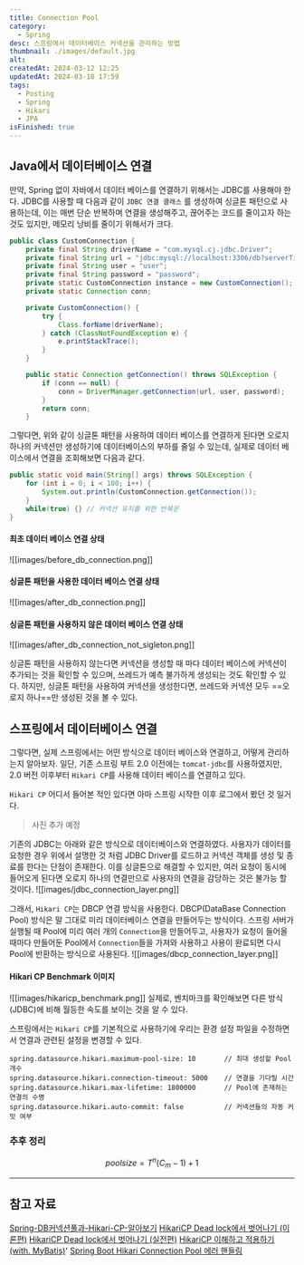 ```yaml
---
title: Connection Pool
category:
  - Spring
desc: 스프링에서 데이터베이스 커넥션을 관리하는 방법
thumbnail: ./images/default.jpg
alt:
createdAt: 2024-03-12 12:25
updatedAt: 2024-03-18 17:59
tags:
  - Posting
  - Spring
  - Hikari
  - JPA
isFinished: true
---
```


## Java에서 데이터베이스 연결

만약, Spring 없이 자바에서 데이터 베이스를 연결하기 위해서는 JDBC를 사용해야 한다. JDBC를 사용할 때 다음과 같이 `JDBC 연결 클래스` 를 생성하여 싱글톤 패턴으로 사용하는데, 이는 매번 단순 반복하며 연결을 생성해주고, 끊어주는 코드를 줄이고자 하는 것도 있지만, 메모리 낭비를 줄이기 위해서가 크다.

```java
public class CustomConnection {
	private final String driverName = "com.mysql.cj.jdbc.Driver";
	private final String url = "jdbc:mysql://localhost:3306/db?serverTimezone=UTC";
	private final String user = "user";
	private final String password = "password";
	private static CustomConnection instance = new CustomConnection();
	private static Connection conn;

	private CustomConnection() {
		try {
			Class.forName(driverName);
		} catch (ClassNotFoundException e) {
			e.printStackTrace();
		}
	}

	public static Connection getConnection() throws SQLException {
		if (conn == null) {
			conn = DriverManager.getConnection(url, user, password);
		}
		return conn;
	}
```

그렇다면, 위와 같이 싱글톤 패턴을 사용하여 데이터 베이스를 연결하게 된다면 오로지 하나의 커넥션만 생성하기에 데이터베이스의 부하를 줄일 수 있는데, 실제로 데이터 베이스에서 연결을 조회해보면 다음과 같다.

```java
public static void main(String[] args) throws SQLException {
	for (int i = 0; i < 100; i++) {
		System.out.println(CustomConnection.getConnection());
	}
	while(true) {} // 커넥션 유지를 위한 반복문
}
```

#### 최초 데이터 베이스 연결 상태

![[images/before_db_connection.png]]

#### 싱글톤 패턴을 사용한 데이터 베이스 연결 상태

![[images/after_db_connection.png]]

#### 싱글톤 패턴을 사용하지 않은 데이터 베이스 연결 상태

![[images/after_db_connection_not_sigleton.png]]

싱글톤 패턴을 사용하지 않는다면 커넥션을 생성할 때 마다 데이터 베이스에 커넥션이 추가되는 것을 확인할 수 있으며, 쓰레드가 예측 불가하게 생성되는 것도 확인할 수 있다. 하지만, 싱글톤 패턴을 사용하여 커넥션을 생성한다면, 쓰레드와 커넥션 모두 ==오로지 하나==만 생성된 것을 볼 수 있다.

## 스프링에서 데이터베이스 연결

그렇다면, 실제 스프링에서는 어떤 방식으로 데이터 베이스와 연결하고, 어떻게 관리하는지 알아보자. 일단, 기존 스프링 부트 2.0 이전에는 `tomcat-jdbc`를 사용하였지만, 2.0 버전 이후부터 `Hikari CP`를 사용해 데이터 베이스를 연결하고 있다.

`Hikari CP` 어디서 들어본 적인 있다면 아마 스프링 시작한 이후 로그에서 봤던 것 일거다.

> 사진 추가 예정

기존의 JDBC는 아래와 같은 방식으로 데이터베이스와 연결하였다. 사용자가 데이터를 요청한 경우 위에서 설명한 것 처럼 JDBC Driver를 로드하고 커넥션 객체를 생성 및 종료를 한다는 단점이 존재한다. 이를 싱글톤으로 해결할 수 있지만, 여러 요청이 동시에 들어오게 된다면 오로지 하나의 연결만으로 사용자의 연결을 감당하는 것은 불가능 할 것이다.
![[images/jdbc_connection_layer.png]]

그래서, `Hikari CP`는 DBCP 연결 방식을 사용한다. DBCP(DataBase Connection Pool) 방식은 말 그대로 미리 데이터베이스 연결을 만들어두는 방식이다. 스프링 서버가 실행될 때 Pool에 미리 여러 개의 `Connection`을 만들어두고, 사용자가 요청이 들어올 때마다 만들어둔 Pool에서 `Connection`들을 가져와 사용하고 사용이 완료되면 다시 Pool에 반환하는 방식으로 사용된다.
![[images/dbcp_connection_layer.png]]

#### Hikari CP Benchmark 이미지

![[images/hikaricp_benchmark.png]]
실제로, 벤치마크를 확인해보면 다른 방식(JDBC)에 비해 월등한 속도를 보이는 것을 알 수 있다.

스프링에서는 `Hikari CP`를 기본적으로 사용하기에 우리는 환경 설정 파일을 수정하면서 연결과 관련된 설정을 변경할 수 있다.

```properties
spring.datasource.hikari.maximum-pool-size: 10       // 최대 생성할 Pool 개수
spring.datasource.hikari.connection-timeout: 5000    // 연결을 기다릴 시간
spring.datasource.hikari.max-lifetime: 1800000       // Pool에 존재하는 연결의 수명
spring.datasource.hikari.auto-commit: false          // 커넥션들의 자동 커밋 여부
```

### 추후 정리

$$
pool size = T^n(C_m - 1) + 1
$$

---

## 참고 자료

[Spring-DB커넥션풀과-Hikari-CP-알아보기](https://velog.io/@miot2j/Spring-DB%EC%BB%A4%EB%84%A5%EC%85%98%ED%92%80%EA%B3%BC-Hikari-CP-%EC%95%8C%EC%95%84%EB%B3%B4%EA%B8%B0)
[HikariCP Dead lock에서 벗어나기 (이론편)](https://techblog.woowahan.com/2664/)
[HikariCP Dead lock에서 벗어나기 (실전편)](https://techblog.woowahan.com/2663/)
[HikariCP 이해하고 적용하기 (with. MyBatis)](https://adjh54.tistory.com/73)'
[Spring Boot Hikari Connection Pool 에러 핸들링](https://jgrammer.tistory.com/entry/Spring-Boot-Hikari-Connection-Pool-%EC%97%90%EB%9F%AC-%ED%95%B8%EB%93%A4%EB%A7%81)
